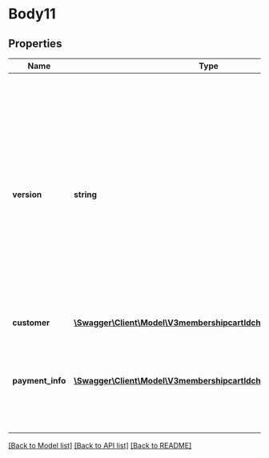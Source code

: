# Body11

## Properties
Name | Type | Description | Notes
------------ | ------------- | ------------- | -------------
**version** | **string** | The get cart api call returns back this &#x60;version&#x60; value every time the call is made.  The latest &#x60;version&#x60; must be included when performing the final checkout as a check to make sure that the most up to date has been reviewed. | 
**customer** | [**\Swagger\Client\Model\V3membershipcartIdcheckoutCustomer**](V3membershipcartIdcheckoutCustomer.md) |  | 
**payment_info** | [**\Swagger\Client\Model\V3membershipcartIdcheckoutPaymentInfo[]**](V3membershipcartIdcheckoutPaymentInfo.md) | Payment info for payment method.  Only 1 payment method at a time is currently supported. | 

[[Back to Model list]](../README.md#documentation-for-models) [[Back to API list]](../README.md#documentation-for-api-endpoints) [[Back to README]](../README.md)


